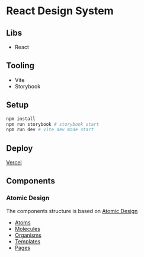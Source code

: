 # React Design System

## Libs

- React

## Tooling

- Vite
- Storybook

## Setup

```bash
npm install
npm run storybook # storybook start
npm run dev # vite dev mode start
```

## Deploy

[Vercel](https://vercel.com/)

## Components

### Atomic Design

The components structure is based on [Atomic Design](https://bradfrost.com/blog/post/atomic-web-design/)

- [Atoms](/src/components/atoms/)
- [Molecules](/src/components/molecules/)
- [Organisms](/src/components/organisms/)
- [Templates](/src/components/templates/)
- [Pages](/src/components/pages/)
